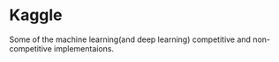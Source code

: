 # Kaggle
Some of the machine learning(and deep learning) competitive and non-competitive implementaions.
